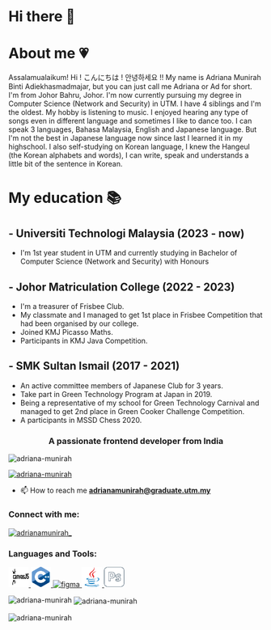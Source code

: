 # Hi there 👋


# About me 💗
Assalamualaikum! Hi ! こんにちは ! 안녕하세요 !! 
My name is Adriana Munirah Binti Adiekhasmadmajar, but you can just call me Adriana or Ad for short. I'm from Johor Bahru, Johor. 
I'm now currently pursuing my degree in Computer Science (Network and Security) in UTM.
I have 4 siblings and I'm the oldest. My hobby is listening to music. I enjoyed hearing any type of songs even in different language and sometimes I like to dance too. 
I can speak 3 languages, Bahasa Malaysia, English and Japanese language. But I'm not the best in Japanese language now since last I learned it in my highschool.
I also self-studying on Korean language, I knew the Hangeul (the Korean alphabets and words), I can write, speak and understands a little bit of the sentence in Korean.


# My education 📚
## - Universiti Technologi Malaysia (2023 - now)
   - I'm 1st year student in UTM and currently studying in Bachelor of Computer Science (Network and Security) with Honours
    
## - Johor Matriculation College (2022 - 2023)
   - I'm a treasurer of Frisbee Club.
   - My classmate and I managed to get 1st place in Frisbee Competition that had been organised by our college.
   - Joined KMJ Picasso Maths.
   - Participants in KMJ Java Competition.
     
## - SMK Sultan Ismail (2017 - 2021)
  - An active committee members of Japanese Club for 3 years.
  - Take part in Green Technology Program at Japan in 2019.
  - Being a representative of my school for Green Technology Carnival and managed to get 2nd place in Green Cooker Challenge Competition.
  - A participants in MSSD Chess 2020.




<h3 align="center">A passionate frontend developer from India</h3>

<p align="left"> <img src="https://komarev.com/ghpvc/?username=adriana-munirah&label=Profile%20views&color=0e75b6&style=flat" alt="adriana-munirah" /> </p>

<p align="left"> <a href="https://github.com/ryo-ma/github-profile-trophy"><img src="https://github-profile-trophy.vercel.app/?username=adriana-munirah" alt="adriana-munirah" /></a> </p>

- 📫 How to reach me **adrianamunirah@graduate.utm.my**

<h3 align="left">Connect with me:</h3>
<p align="left">
<a href="https://instagram.com/adrianamunirah_" target="blank"><img align="center" src="https://raw.githubusercontent.com/rahuldkjain/github-profile-readme-generator/master/src/images/icons/Social/instagram.svg" alt="adrianamunirah_" height="30" width="40" /></a>
</p>

<h3 align="left">Languages and Tools:</h3>
<p align="left"> <a href="https://canvasjs.com" target="_blank" rel="noreferrer"> <img src="https://raw.githubusercontent.com/Hardik0307/Hardik0307/master/assets/canvasjs-charts.svg" alt="canvasjs" width="40" height="40"/> </a> <a href="https://www.w3schools.com/cpp/" target="_blank" rel="noreferrer"> <img src="https://raw.githubusercontent.com/devicons/devicon/master/icons/cplusplus/cplusplus-original.svg" alt="cplusplus" width="40" height="40"/> </a> <a href="https://www.figma.com/" target="_blank" rel="noreferrer"> <img src="https://www.vectorlogo.zone/logos/figma/figma-icon.svg" alt="figma" width="40" height="40"/> </a> <a href="https://www.java.com" target="_blank" rel="noreferrer"> <img src="https://raw.githubusercontent.com/devicons/devicon/master/icons/java/java-original.svg" alt="java" width="40" height="40"/> </a> <a href="https://www.photoshop.com/en" target="_blank" rel="noreferrer"> <img src="https://raw.githubusercontent.com/devicons/devicon/master/icons/photoshop/photoshop-line.svg" alt="photoshop" width="40" height="40"/> </a> </p>

<p><img align="left" src="https://github-readme-stats.vercel.app/api/top-langs?username=adriana-munirah&show_icons=true&locale=en&layout=compact" alt="adriana-munirah" /></p>

<p>&nbsp;<img align="center" src="https://github-readme-stats.vercel.app/api?username=adriana-munirah&show_icons=true&locale=en" alt="adriana-munirah" /></p>

<p><img align="center" src="https://github-readme-streak-stats.herokuapp.com/?user=adriana-munirah&" alt="adriana-munirah" /></p>
